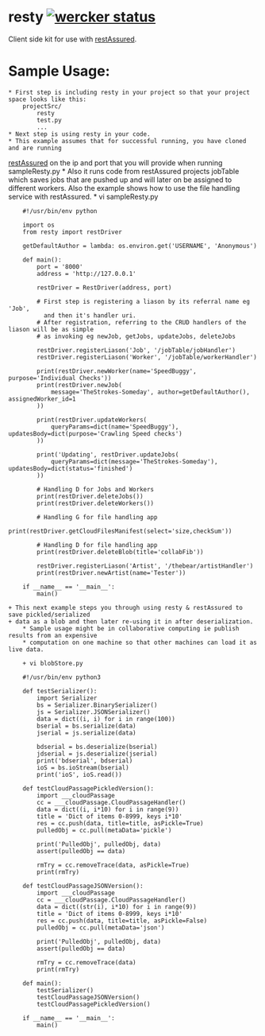 resty  [![wercker status](https://app.wercker.com/status/ed4b57958ef0d7fd0a6090ff7888e177/m "wercker status")](https://app.wercker.com/project/bykey/ed4b57958ef0d7fd0a6090ff7888e177)
=====

Client side kit for use with [restAssured](https://github.com/odeke-em/restAssured.git "RestAssured").

Sample Usage:
============
    * First step is including resty in your project so that your project space looks like this:
        projectSrc/
            resty
            test.py
            ...
    * Next step is using resty in your code.
    * This example assumes that for successful running, you have cloned and are running
 [restAssured](https://github.com/odeke-em/restAssured.git) on the ip and port that you
        will provide when running sampleResty.py
    * Also it runs code from restAssured projects jobTable which saves jobs that are pushed up
      and will later on be assigned to different workers. Also the example shows how to use the
      file handling service with restAssured.
    * vi sampleResty.py

        #!/usr/bin/env python

        import os
        from resty import restDriver

        getDefaultAuthor = lambda: os.environ.get('USERNAME', 'Anonymous')

        def main():
            port = '8000'
            address = 'http://127.0.0.1'

            restDriver = RestDriver(address, port)

            # First step is registering a liason by its referral name eg 'Job',
              and then it's handler uri. 
            # After registration, referring to the CRUD handlers of the liason will be as simple
            # as invoking eg newJob, getJobs, updateJobs, deleteJobs

            restDriver.registerLiason('Job', '/jobTable/jobHandler')
            restDriver.registerLiason('Worker', '/jobTable/workerHandler')

            print(restDriver.newWorker(name='SpeedBuggy', purpose='Individual Checks'))
            print(restDriver.newJob(
                message='TheStrokes-Someday', author=getDefaultAuthor(), assignedWorker_id=1
            ))

            print(restDriver.updateWorkers(
                queryParams=dict(name='SpeedBuggy'), updatesBody=dict(purpose='Crawling Speed checks')
            ))

            print('Updating', restDriver.updateJobs(
                queryParams=dict(message='TheStrokes-Someday'), updatesBody=dict(status='finished')
            ))

            # Handling D for Jobs and Workers
            print(restDriver.deleteJobs())
            print(restDriver.deleteWorkers())

            # Handling G for file handling app
            print(restDriver.getCloudFilesManifest(select='size,checkSum'))

            # Handling D for file handling app
            print(restDriver.deleteBlob(title='collabFib'))

            restDriver.registerLiason('Artist', '/thebear/artistHandler')
            print(restDriver.newArtist(name='Tester'))

        if __name__ == '__main__':
            main()

    + This next example steps you through using resty & restAssured to save pickled/serialized
    + data as a blob and then later re-using it in after deserialization.
        * Sample usage might be in collaborative computing ie publish results from an expensive
        * computation on one machine so that other machines can load it as live data.

        + vi blobStore.py

        #!/usr/bin/env python3

        def testSerializer():
            import Serializer
            bs = Serializer.BinarySerializer()
            js = Serializer.JSONSerializer()
            data = dict((i, i) for i in range(100))
            bserial = bs.serialize(data)
            jserial = js.serialize(data)

            bdserial = bs.deserialize(bserial)
            jdserial = js.deserialize(jserial)
            print('bdserial', bdserial)
            ioS = bs.ioStream(bserial)
            print('ioS', ioS.read())

        def testCloudPassagePickledVersion():
            import ___cloudPassage
            cc = ___cloudPassage.CloudPassageHandler()
            data = dict((i, i*10) for i in range(9))
            title = 'Dict of items 0-8999, keys i*10'
            res = cc.push(data, title=title, asPickle=True)
            pulledObj = cc.pull(metaData='pickle')

            print('PulledObj', pulledObj, data)
            assert(pulledObj == data)

            rmTry = cc.removeTrace(data, asPickle=True)
            print(rmTry)

        def testCloudPassageJSONVersion():
            import ___cloudPassage
            cc = ___cloudPassage.CloudPassageHandler()
            data = dict((str(i), i*10) for i in range(9))
            title = 'Dict of items 0-8999, keys i*10'
            res = cc.push(data, title=title, asPickle=False)
            pulledObj = cc.pull(metaData='json')

            print('PulledObj', pulledObj, data)
            assert(pulledObj == data)

            rmTry = cc.removeTrace(data)
            print(rmTry)

        def main():
            testSerializer()
            testCloudPassageJSONVersion()
            testCloudPassagePickledVersion()

        if __name__ == '__main__':
            main()
